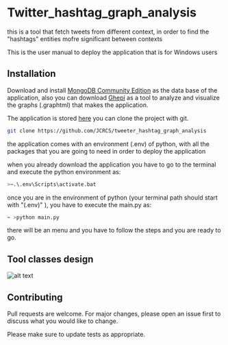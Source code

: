 # Twitter_hashtag_graph_analysis
this is a tool that fetch tweets from different context, in order to find the "hashtags" entities mofre significant between contexts

This is the user manual to deploy the application that is for Windows users

## Installation

Download and install [MongoDB Community Edition](https://docs.mongodb.com/v3.4/installation/) as the data base of the application, also you can download [Ghepi](https://gephi.org/users/download/) as a tool to analyze and visualize the graphs (.graphtml) that makes the application.

The application is stored [here](https://github.com/JCRCS/tweeter_hashtag_graph_analysis) you can clone the project with git.

```bash
git clone https://github.com/JCRCS/tweeter_hashtag_graph_analysis
```

the application comes with an environment (.env) of python, with all the packages that you are going to need in order to deploy the application

when you already download the application you have to go to the terminal and execute the python environment as:

```bash
>~.\.env\Scripts\activate.bat
```

once you are in the environment of python (your terminal path should start with "(.env)" ), you have to execute the main.py as:

```bash
~ >python main.py
```

there will be an menu and you have to follow the steps and you are ready to go.

## Tool classes design

![alt text](https://raw.github.com/JCRCS/tweeter_hashtag_graph_analysis/master/Storage/classes-model.png)


## Contributing
Pull requests are welcome. For major changes, please open an issue first to discuss what you would like to change.

Please make sure to update tests as appropriate.


